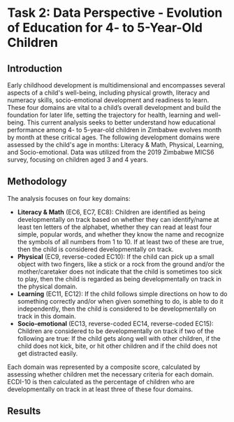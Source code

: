 # Task 2: Data Perspective - Evolution of Education for 4- to 5-Year-Old Children

## Introduction

Early childhood development is multidimensional and encompasses several aspects of a child's well-being, including physical growth, literacy and numeracy skills, socio-emotional development and readiness to learn. These four domains are vital to a child’s overall development and build the foundation for later life, setting the trajectory for health, learning
and well-being. This current analysis seeks to better understand how educational performance among 4- to 5-year-old children in Zimbabwe evolves month by month at these critical ages. The following development domains were assessed by the child's age in months: Literacy & Math, Physical, Learning, and Socio-emotional. Data was utilized from the 2019 Zimbabwe MICS6 survey, focusing on children aged 3 and 4 years.

## Methodology

The analysis focuses on four key domains:
- **Literacy & Math** (EC6, EC7, EC8): Children are identified as being developmentally on track based on whether they can identify/name at least ten letters of the alphabet, whether they can read at least four simple, popular words, and whether they know the name and recognize the symbols of all numbers from 1 to 10. If at least two of these are true, then the child is considered developmentally on track.
- **Physical** (EC9, reverse-coded EC10): If the child can pick up a small object with two fingers, like a stick or a rock from the ground and/or the mother/caretaker does not indicate that the child is sometimes too sick to play, then the child is regarded as being developmentally on track in the physical domain.
- **Learning** (EC11, EC12): If the child follows simple directions on how to do something correctly and/or when given something to do, is able to do it independently, then the child is considered to be developmentally on track in this domain.
- **Socio-emotional** (EC13, reverse-coded EC14, reverse-coded EC15): Children are considered to be developmentally on track if two of the following are true: If the child gets along well with other children, if the child does not kick, bite, or hit other children and if the child does not get distracted easily.

Each domain was represented by a composite score, calculated by assessing whether children met the necessary criteria for each domain.
ECDI-10 is then calculated as the percentage of children who are developmentally on track in at least three of these four domains.

## Results
